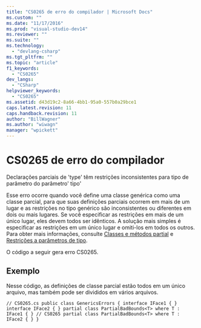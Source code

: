 ```yaml
---
title: "CS0265 de erro do compilador | Microsoft Docs"
ms.custom: ""
ms.date: "11/17/2016"
ms.prod: "visual-studio-dev14"
ms.reviewer: ""
ms.suite: ""
ms.technology: 
  - "devlang-csharp"
ms.tgt_pltfrm: ""
ms.topic: "article"
f1_keywords: 
  - "CS0265"
dev_langs: 
  - "CSharp"
helpviewer_keywords: 
  - "CS0265"
ms.assetid: d43d19c2-8a66-4bb1-95a0-557b0a29bce1
caps.latest.revision: 11
caps.handback.revision: 11
author: "BillWagner"
ms.author: "wiwagn"
manager: "wpickett"
---
```

# CS0265 de erro do compilador
Declarações parciais de 'type' têm restrições inconsistentes para tipo de parâmetro do parâmetro' tipo'  
  
 Esse erro ocorre quando você define uma classe genérica como uma classe parcial, para que suas definições parciais ocorrem em mais de um lugar e as restrições no tipo genérico são inconsistentes ou diferentes em dois ou mais lugares. Se você especificar as restrições em mais de um único lugar, eles devem todos ser idênticos. A solução mais simples é especificar as restrições em um único lugar e omiti\-los em todos os outros. Para obter mais informações, consulte [Classes e métodos partial](../../csharp/programming-guide/classes-and-structs/partial-classes-and-methods.md) e [Restrições a parâmetros de tipo](../../csharp/programming-guide/generics/constraints-on-type-parameters.md).  
  
 O código a seguir gera erro CS0265.  
  
## Exemplo  
 Nesse código, as definições de classe parcial estão todos em um único arquivo, mas também pode ser divididos em vários arquivos.  
  
```  
// CS0265.cs public class GenericsErrors { interface IFace1 { } interface IFace2 { } partial class PartialBadBounds<T> where T : IFace1 { } // CS0265 partial class PartialBadBounds<T> where T : IFace2 { } }  
```